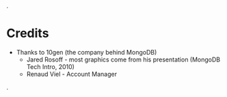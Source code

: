 .<div class="slide">

# Credits

  * Thanks to 10gen (the company behind MongoDB)
    * Jared Rosoff - most graphics come from his presentation (MongoDB Tech Intro, 2010)
    * Renaud Viel - Account Manager

.</div>
